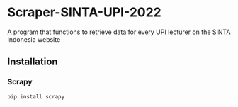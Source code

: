 # Scraper-SINTA-UPI-2022
A program that functions to retrieve data for every UPI lecturer on the SINTA Indonesia website

## Installation
### Scrapy
    pip install scrapy
